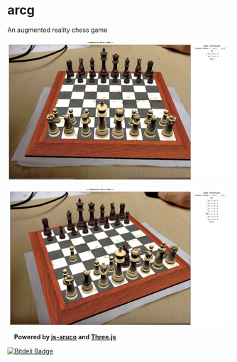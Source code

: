 # arcg
An augmented reality chess game

![Mou icon](screenshots/1.png)

![Mou icon](screenshots/2.png)

<div style="margin: 15px;"><strong>Powered by <a href="http://code.google.com/p/js-aruco/">js-aruco</a> and <a href="https://github.com/mrdoob/three.js">Three.js</a></strong></div>


[![Bitdeli Badge](https://d2weczhvl823v0.cloudfront.net/pangboww/arcg/trend.png)](https://bitdeli.com/free "Bitdeli Badge")

